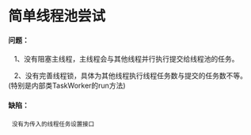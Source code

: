 # 简单线程池尝试
#### 问题：
    1、没有阻塞主线程，主线程会与其他线程并行执行提交给线程池的任务。
    
    2、没有完善线程锁，具体为其他线程执行线程任务数与提交的任务数不等。
      (特别是内部类TaskWorker的run方法)
#### 缺陷：
     没有为传入的线程任务设置接口
